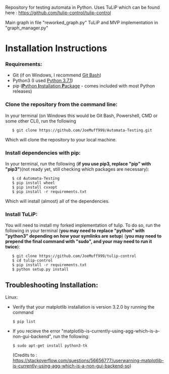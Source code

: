 Repository for testing automata in Python. Uses TuLiP which can be found here : https://github.com/tulip-control/tulip-control

Main graph in file "reworked_graph.py"
TuLiP and MVP implementation in "graph_manager.py"

# Installation Instructions

### Requirements:
- Git (if on Windows, I recommend [Git Bash](https://gitforwindows.org/))
- Python3 (I used [Python 3.7.1](https://www.python.org/downloads/release/python-371/))
- pip ([**P**ython **I**nstallation **P**ackage](https://pypi.org/project/pip/) - comes included with most Python releases)

### Clone the repository from the command line:
In your terminal (on Windows this would be Git Bash, Powershell, CMD or some other CLI), run the following
```
   $ git clone https://github.com/JoeMuff999/Automata-Testing.git
```
Which will clone the repository to your local machine. 
### Install dependencies with pip:
In your terminal, run the following (**if you use pip3, replace "pip" with "pip3"**)(not ready yet, still checking which packages are necessary):
```
   $ cd Automata-Testing
   $ pip install wheel
   $ pip install cvxopt
   $ pip install -r requirements.txt
```
Which will install (almost) all of the dependencies.
### Install TuLiP:
You will need to install my forked implementation of tulip. To do so, run the following in your terminal (**you may need to replace "python" with "python3" depending on how your symlinks are setup**) (**you may need to prepend the final command with "sudo", and your may need to run it twice**):
```
   $ git clone https://github.com/JoeMuff999/tulip-control
   $ cd tulip-control
   $ pip install -r requirements.txt
   $ python setup.py install 
```

## Troubleshooting Installation:
Linux:
- Verify that your matplotlib installation is version 3.2.0 by running the command 
   ```
   $ pip list
   ```
- If you recieve the error "matplotlib-is-currently-using-agg-which-is-a-non-gui-backend", run the following:
   ```
   $ sudo apt-get install python3-tk
   ```
   (Credits to : https://stackoverflow.com/questions/56656777/userwarning-matplotlib-is-currently-using-agg-which-is-a-non-gui-backend-so)

